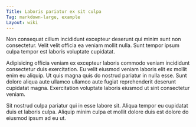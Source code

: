 ```yaml
---
Title: Laboris pariatur ex sit culpa
Tag: markdown-large, example
Layout: wiki
---
```

Non consequat cillum incididunt excepteur deserunt qui minim sunt non consectetur. Velit velit officia ea veniam mollit nulla. Sunt tempor ipsum culpa tempor est laboris voluptate cupidatat.

Adipisicing officia veniam ex excepteur laboris commodo veniam incididunt consectetur duis exercitation. Eu velit eiusmod veniam laboris elit ex mollit enim eu aliquip. Ut quis magna quis do nostrud pariatur in nulla esse. Sunt dolore aliqua aute ullamco ullamco aute fugiat reprehenderit deserunt cupidatat magna. Exercitation voluptate laboris eiusmod ut sint consectetur veniam.

Sit nostrud culpa pariatur qui in esse labore sit. Aliqua tempor eu cupidatat duis et laboris culpa. Aliquip minim culpa et mollit dolore duis est dolore do eiusmod ipsum ad eu ut.